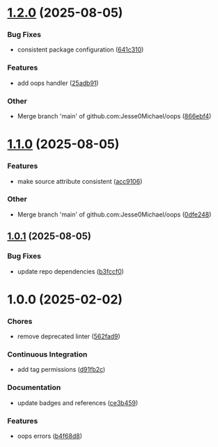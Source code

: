 # [1.2.0](https://github.com/Jesse0Michael/oops/compare/v1.1.0...v1.2.0) (2025-08-05)

### Bug Fixes

- consistent package configuration ([641c310](https://github.com/Jesse0Michael/oops/commit/641c310c9c0057f5ce50a7cd5849cbf5c8cd2e06))

### Features

- add oops handler ([25adb91](https://github.com/Jesse0Michael/oops/commit/25adb91ce96f39a2dbeefeb2afbace632f851862))

### Other

- Merge branch 'main' of github.com:Jesse0Michael/oops ([866ebf4](https://github.com/Jesse0Michael/oops/commit/866ebf4c618e7545a3918a133271f3bfd547d272))

# [1.1.0](https://github.com/Jesse0Michael/oops/compare/v1.0.1...v1.1.0) (2025-08-05)

### Features

- make source attribute consistent ([acc9106](https://github.com/Jesse0Michael/oops/commit/acc910697f8fef52b181b92994c11592bd6f4b74))

### Other

- Merge branch 'main' of github.com:Jesse0Michael/oops ([0dfe248](https://github.com/Jesse0Michael/oops/commit/0dfe24877d3567d1e993361df006d133b8222a32))

## [1.0.1](https://github.com/Jesse0Michael/oops/compare/v1.0.0...v1.0.1) (2025-08-05)

### Bug Fixes

- update repo dependencies ([b3fccf0](https://github.com/Jesse0Michael/oops/commit/b3fccf0a991daf8b6744ecf83b20b81799256ecf))

# 1.0.0 (2025-02-02)

### Chores

- remove deprecated linter ([562fad9](https://github.com/Jesse0Michael/oops/commit/562fad93ad2939fcd94d9368280be75d4b3f26e7))

### Continuous Integration

- add tag permissions ([d91fb2c](https://github.com/Jesse0Michael/oops/commit/d91fb2c8b9099d7e9043ac1b33504c43466d59a7))

### Documentation

- update badges and references ([ce3b459](https://github.com/Jesse0Michael/oops/commit/ce3b4597bf0c46f84a8e16234ee6f2f119fca88d))

### Features

- oops errors ([b4f68d8](https://github.com/Jesse0Michael/oops/commit/b4f68d818ae9c2ea0b4c618e9e994036e472985f))
